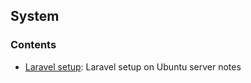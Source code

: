 ## System

### Contents

* [Laravel setup](laravel-ubuntu-server-setup.md): Laravel setup on Ubuntu server notes


